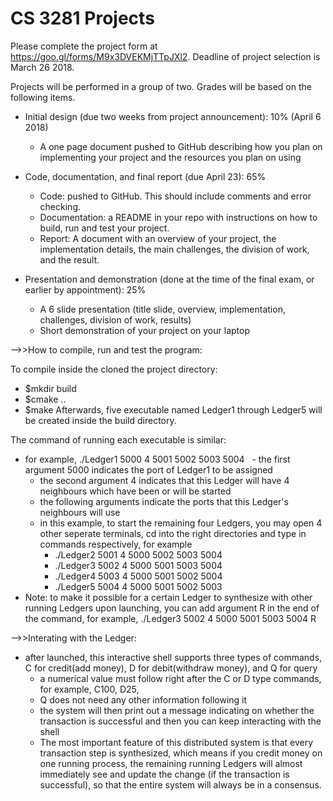 # CS 3281 Projects

Please complete the project form at https://goo.gl/forms/M9x3DVEKMjTTpJXl2. Deadline of project selection is March 26 2018.

Projects will be performed in a group of two. Grades will be based on the following items.

- Initial design (due two weeks from project announcement): 10%   (April 6 2018)
  - A one page document pushed to GitHub describing how you plan on implementing your project and the resources you plan on using

- Code, documentation, and final report (due April 23): 65%
  - Code: pushed to GitHub. This should include comments and error checking.
  - Documentation: a README in your repo with instructions on how to build, run and test your project.
  - Report: A document with an overview of your project, the implementation details, the main challenges, the division of work, and the result.

- Presentation and demonstration (done at the time of the final exam, or earlier by appointment): 25%
  - A 6 slide presentation (title slide, overview, implementation, challenges, division of work, results)
  - Short demonstration of your project on your laptop


-->>How to compile, run and test the program:

To compile inside the cloned the project directory:
  - $mkdir build
  - $cmake ..
  - $make
Afterwards, five executable named Ledger1 through Ledger5 will be created inside the build directory.
  
The command of running each executable is similar:
  - for example, ./Ledger1 5000 4 5001 5002 5003 5004
    - the first argument 5000 indicates the port of Ledger1 to be assigned
    - the second argument 4 indicates that this Ledger will have 4 neighbours which have been or will be started
    - the following arguments indicate the ports that this Ledger's neighbours will use
    - in this example, to start the remaining four Ledgers, you may open 4 other seperate terminals, cd into the right directories and type in commands respectively, for example
      - ./Ledger2 5001 4 5000 5002 5003 5004
      - ./Ledger3 5002 4 5000 5001 5003 5004
      - ./Ledger4 5003 4 5000 5001 5002 5004
      - ./Ledger5 5004 4 5000 5001 5002 5003
  - Note: to make it possible for a certain Ledger to synthesize with other running Ledgers upon launching, you can add argument R in the end of the command, for example, ./Ledger3 5002 4 5000 5001 5003 5004 R
  
 -->>Interating with the Ledger:
  - after launched, this interactive shell supports three types of commands, C for credit(add money), D for debit(withdraw money), and Q for query
    - a numerical value must follow right after the C or D type commands, for example, C100, D25, 
    - Q does not need any other information following it
    - the system will then print out a message indicating on whether the transaction is successful and then you can keep interacting with the shell
    - The most important feature of this distributed system is that every transaction step is synthesized, which means if you credit money on one running process, the remaining running Ledgers will almost immediately see and update the change (if the transaction is successful), so that the entire system will always be in a consensus.
